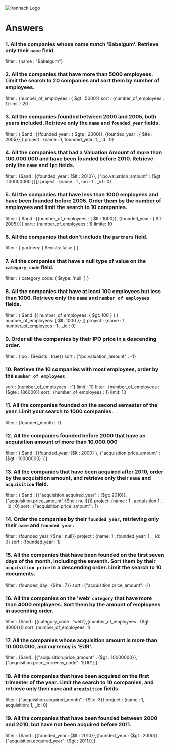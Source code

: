 ![Ironhack Logo](https://i.imgur.com/1QgrNNw.png)

# Answers

### 1. All the companies whose name match 'Babelgum'. Retrieve only their `name` field.

filter : {name : "Babelgum"}

### 2. All the companies that have more than 5000 employees. Limit the search to 20 companies and sort them by **number of employees**.

filter : {number_of_employees : { $gt : 5000}}
sort : {number_of_employees : 1}
limit : 20

### 3. All the companies founded between 2000 and 2005, both years included. Retrieve only the `name` and `founded_year` fields.

filter : { $and : [{founded_year : { $gte : 2000}}, {founded_year : { $lte : 2005}}]}
project : {name : 1, founded_year: 1, _id : 0}

### 4. All the companies that had a Valuation Amount of more than 100.000.000 and have been founded before 2010. Retrieve only the `name` and `ipo` fields.

filter : {$and : [{founded_year : {$lt : 2010}}, {"ipo.valuation_amount" : {$gt :100000000 }}]}
project : {name : 1 , ipo : 1 , _id : 0}

### 5. All the companies that have less than 1000 employees and have been founded before 2005. Order them by the number of employees and limit the search to 10 companies.

filter : { $and : [{number_of_employees : { $lt : 1000}}, {founded_year : { $lt : 2005}}]}
sort : {number_of_employees : 1}
limite: 10

### 6. All the companies that don't include the `partners` field.

filter : { partners: { $exists: false } }

### 7. All the companies that have a null type of value on the `category_code` field.

filter : { category_code: { $type: 'null' } }

### 8. All the companies that have at least 100 employees but less than 1000. Retrieve only the `name` and `number of employees` fields.

filter : { $and :[{ number_of_employees: { $gt: 100 } },{ number_of_employees: { $lt: 1000 }} ]}
project : {name : 1 , number_of_employees : 1 , _id : 0}

### 9. Order all the companies by their IPO price in a descending order.

filter : {ipo : {$exists : true}}
sort : {"ipo.valuation_amount" : -1}

### 10. Retrieve the 10 companies with most employees, order by the `number of employees`

sort : {number_of_employees : -1}
limit : 10
filter : {number_of_employees : {$gte : 186000}}
sort : {number_of_employees : 1}
limit: 10



### 11. All the companies founded on the second semester of the year. Limit your search to 1000 companies.

filter : {founded_month : 7}

### 12. All the companies founded before 2000 that have an acquisition amount of more than 10.000.000

filter : { $and : [{founded_year :{$lt : 2000} }, {"acquisition.price_amount" :{$gt : 10000000} }]}

### 13. All the companies that have been acquired after 2010, order by the acquisition amount, and retrieve only their `name` and `acquisition` field.

filter : { $and : [{"acquisition.acquired_year" : {$gt: 2010}},{"acquisition.price_amount":{$ne : null}}]}
project: {name : 1 , acquisition:1 , _id : 0}
sort : {"acquisition.price_amount" : 1}

### 14. Order the companies by their `founded year`, retrieving only their `name` and `founded year`.

filter : {founded_year :{$ne : null}}
project : {name: 1 , founded_year: 1 , _id: 0}
sort : {founded_year : 1}

### 15. All the companies that have been founded on the first seven days of the month, including the seventh. Sort them by their `acquisition price` in a descending order. Limit the search to 10 documents.

filter : {founded_day : {$lte : 7}}
sort : {"acquisition.price_amount": -1}

### 16. All the companies on the 'web' `category` that have more than 4000 employees. Sort them by the amount of employees in ascending order.

filter : {$and : [{category_code : 'web'},{number_of_employees : {$gt: 4000}}]}
sort :{number_of_employees: 1}

### 17. All the companies whose acquisition amount is more than 10.000.000, and currency is 'EUR'.

filter : {$and : [{"acquisition.price_amount" : {$gt : 10000000}},{"acquisition.price_currency_code": 'EUR'}]}

### 18. All the companies that have been acquired on the first trimester of the year. Limit the search to 10 companies, and retrieve only their `name` and `acquisition` fields.

filter : {"acquisition.acquired_month" : {$lte: 3}}
project : {name : 1, acquisition: 1, _id: 0}

### 19. All the companies that have been founded between 2000 and 2010, but have not been acquired before 2011.

filter : {$and : [{founded_year : {$lt : 2010}},{founded_year : {$gt : 2000}},{"acquisition.acquired_year": {$gt : 2011}}]}
